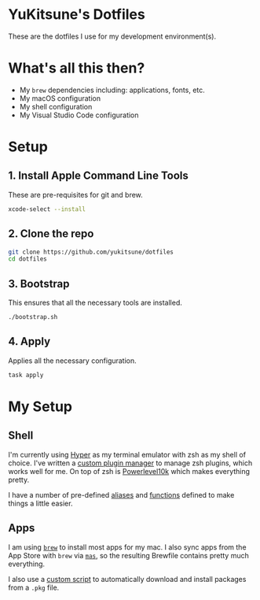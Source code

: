 
# YuKitsune's Dotfiles

These are the dotfiles I use for my development environment(s).

# What's all this then?

- My `brew` dependencies including: applications, fonts, etc.
- My macOS configuration
- My shell configuration
- My Visual Studio Code configuration

# Setup

## 1. Install Apple Command Line Tools

These are pre-requisites for git and brew.

```sh
xcode-select --install
```

## 2. Clone the repo

```sh
git clone https://github.com/yukitsune/dotfiles
cd dotfiles
```

## 3. Bootstrap

This ensures that all the necessary tools are installed.

```sh
./bootstrap.sh
```

## 4. Apply

Applies all the necessary configuration.

```sh
task apply
```

# My Setup

## Shell

I'm currently using [Hyper](https://hyper.is) as my terminal emulator with zsh as my shell of choice.
I've written a [custom plugin manager](https://github.com/yukitsune/dotfiles/main/blob/shell/zsh/.plug.zsh) to manage zsh plugins, which works well for me.
On top of zsh is [Powerlevel10k](https://github.com/romkatv/powerlevel10k) which makes everything pretty.

I have a number of pre-defined [aliases](https://github.com/yukitsune/dotfiles/main/blob/shell/zsh/.aliases.zsh) and [functions](https://github.com/yukitsune/dotfiles/main/blob/shell/zsh/.functions.zsh) defined to make things a little easier.

## Apps

I am using [`brew`](https://brew.sh) to install most apps for my mac. I also sync apps from the App Store with `brew` via [`mas`](https://github.com/mas-cli/mas), so the resulting Brewfile contains pretty much everything.

I also use a [custom script](https://github.com/yukitsune/dotfiles/main/blob/darwin/install_package.sh) to automatically download and install packages from a `.pkg` file.

## 